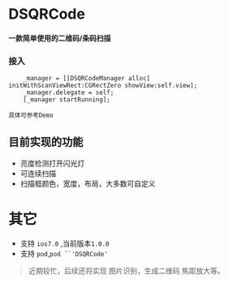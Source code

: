 # DSQRCode

#### 一款简单使用的二维码/条码扫描


### 接入
```
    _manager = [[DSQRCodeManager alloc] initWithScanViewRect:CGRectZero showView:self.view];
    _manager.delegate = self;
    [_manager startRunning];

具体可参考Demo
```

## 目前实现的功能
* 亮度检测打开闪光灯
* 可连续扫描
* 扫描框颜色，宽度，布局，大多数可自定义



# 其它
* 支持 `ios7.0` ,当前版本`1.0.0`
* 支持 `pod`,`pod ``'DSQRCode'`

> 近期较忙，后续还将实现 图片识别，生成二维码 焦距放大等。

